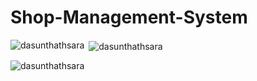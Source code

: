 # Shop-Management-System

<p><img align="left" src="https://github-readme-stats.vercel.app/api/top-langs?username=dasunthathsara&show_icons=true&locale=en&layout=compact" alt="dasunthathsara" /></p>

<p>&nbsp;<img align="center" src="https://github-readme-stats.vercel.app/api?username=dasunthathsara&show_icons=true&locale=en" alt="dasunthathsara" /></p>

<p><img align="center" src="https://github-readme-streak-stats.herokuapp.com/?user=dasunthathsara&" alt="dasunthathsara" /></p>
